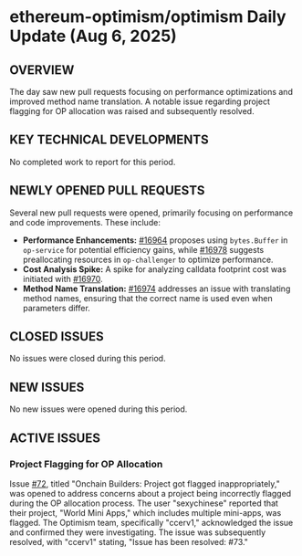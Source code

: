 # ethereum-optimism/optimism Daily Update (Aug 6, 2025)
## OVERVIEW 
The day saw new pull requests focusing on performance optimizations and improved method name translation. A notable issue regarding project flagging for OP allocation was raised and subsequently resolved.

## KEY TECHNICAL DEVELOPMENTS

No completed work to report for this period.

## NEWLY OPENED PULL REQUESTS
Several new pull requests were opened, primarily focusing on performance and code improvements. These include:
- **Performance Enhancements:** [#16964](https://github.com/ethereum-optimism/optimism/pull/16964) proposes using `bytes.Buffer` in `op-service` for potential efficiency gains, while [#16978](https://github.com/ethereum-optimism/optimism/pull/16978) suggests preallocating resources in `op-challenger` to optimize performance.
- **Cost Analysis Spike:** A spike for analyzing calldata footprint cost was initiated with [#16970](https://github.com/ethereum-optimism/optimism/pull/16970).
- **Method Name Translation:** [#16974](https://github.com/ethereum-optimism/optimism/pull/16974) addresses an issue with translating method names, ensuring that the correct name is used even when parameters differ.

## CLOSED ISSUES

No issues were closed during this period.

## NEW ISSUES

No new issues were opened during this period.

## ACTIVE ISSUES

### Project Flagging for OP Allocation
Issue [#72](https://github.com/ethereum-optimism/optimism/issues/72), titled "Onchain Builders: Project got flagged inappropriately," was opened to address concerns about a project being incorrectly flagged during the OP allocation process. The user "sexychinese" reported that their project, "World Mini Apps," which includes multiple mini-apps, was flagged. The Optimism team, specifically "ccerv1," acknowledged the issue and confirmed they were investigating. The issue was subsequently resolved, with "ccerv1" stating, "Issue has been resolved: #73."